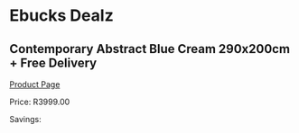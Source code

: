
# Ebucks Dealz
## Contemporary Abstract Blue Cream 290x200cm + Free Delivery
[Product Page](https://www.ebucks.com/web/shop/productSelected.do?prodId=1210442268&catId=1209942745)

Price: R3999.00

Savings: 


	
